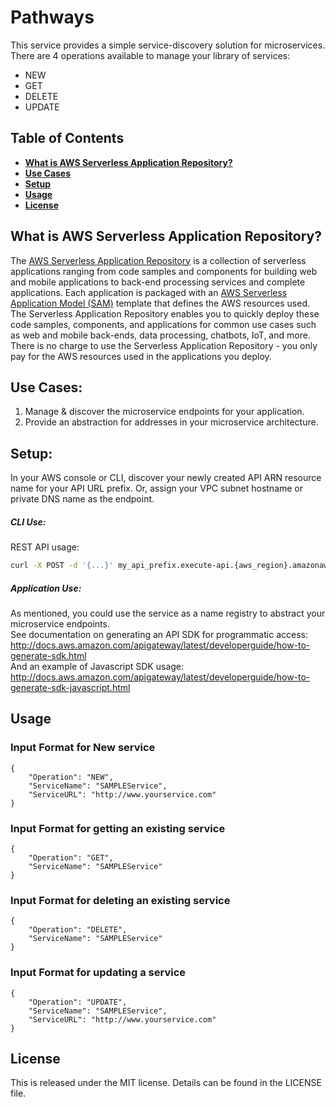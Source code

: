 # Pathways
This service provides a simple service-discovery solution for microservices.  
There are 4 operations available to manage your library of services:
- NEW
- GET 
- DELETE
- UPDATE

## Table of Contents
* **[What is AWS Serverless Application Repository?](#what-is-aws-serverless-application-repository)**
* **[Use Cases](#use-cases)**
* **[Setup](#setup)**
* **[Usage](#use)**
* **[License](#license)**

## What is AWS Serverless Application Repository?
The [AWS Serverless Application Repository](https://aws.amazon.com/serverless/serverlessrepo/) is a collection of
serverless applications ranging from code samples and components for building web and mobile applications to back-end
processing services and complete applications. Each application is packaged with an
[AWS Serverless Application Model (SAM)](https://github.com/awslabs/serverless-application-model) template that defines
the AWS resources used. The Serverless Application Repository enables you to quickly deploy these code samples, 
components, and applications for common use cases such as web and mobile back-ends, data processing, chatbots, IoT, and
more. There is no charge to use the Serverless Application Repository - you only pay for the AWS resources used in the
applications you deploy.

## Use Cases:
1. Manage & discover the microservice endpoints for your application.
1. Provide an abstraction for addresses in your microservice architecture.

## Setup:
In your AWS console or CLI, discover your newly created API ARN resource name for your API URL prefix.
Or, assign your VPC subnet hostname or private DNS name as the endpoint.
##### CLI Use:
REST API usage:
```bash
curl -X POST -d '{...}' my_api_prefix.execute-api.{aws_region}.amazonaws.com/prod
```
##### Application Use:
As mentioned, you could use the service as a name registry to abstract your microservice endpoints.  
See documentation on generating an API SDK for programmatic access: http://docs.aws.amazon.com/apigateway/latest/developerguide/how-to-generate-sdk.html  
And an example of Javascript SDK usage: http://docs.aws.amazon.com/apigateway/latest/developerguide/how-to-generate-sdk-javascript.html

## Usage
### Input Format for New service	
```
{
    "Operation": "NEW",
    "ServiceName": "SAMPLEService",
    "ServiceURL": "http://www.yourservice.com"
}	
```

### Input Format for getting an existing service	
```
{
    "Operation": "GET",
    "ServiceName": "SAMPLEService"
}
```

### Input Format for deleting an existing service	
```
{
    "Operation": "DELETE",
    "ServiceName": "SAMPLEService"
}
```

### Input Format for updating a service
```
{
    "Operation": "UPDATE",
    "ServiceName": "SAMPLEService",
    "ServiceURL": "http://www.yourservice.com"
}	
```

## License
This is released under the MIT license. Details can be found in the LICENSE file.